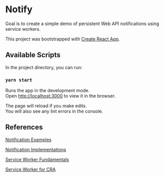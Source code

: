 # Notify
Goal is to create a simple demo of persistent Web API notifications using service workers.

This project was bootstrapped with [Create React App](https://github.com/facebook/create-react-app).

## Available Scripts

In the project directory, you can run:

### `yarn start`

Runs the app in the development mode.<br />
Open [http://localhost:3000](http://localhost:3000) to view it in the browser.

The page will reload if you make edits.<br />
You will also see any lint errors in the console.

## References
[Notification Examples](https://web-push-book.gauntface.com/chapter-05/02-display-a-notification/)

[Notification Implementations](https://googlechrome.github.io/samples/notifications/requireInteraction.html)

[Service Worker Fundamentals](https://developers.google.com/web/fundamentals/primers/service-workers)

[Service Worker for CRA](https://www.freecodecamp.org/news/how-to-customize-service-workers-with-create-react-app-4424dda6210c/)